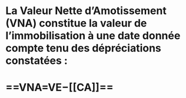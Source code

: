 # La Valeur Nette d’Amotissement (VNA) constitue la valeur de l’immobilisation à une date donnée compte tenu des dépréciations constatées :

# ==VNA=VE−[[CA]]==